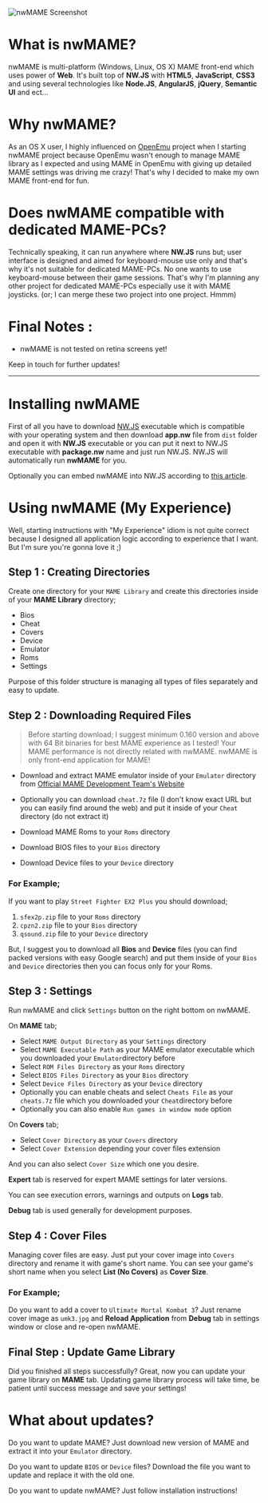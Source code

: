 ![nwMAME Screenshot](https://ozguncagri.github.io/nwMAME/nwMAME_screenshot.png)

# What is nwMAME?

nwMAME is multi-platform (Windows, Linux, OS X) MAME front-end which uses power of **Web**. It's built top of **NW.JS** with **HTML5**, **JavaScript**, **CSS3** and using several technologies like **Node.JS**, **AngularJS**, **jQuery**, **Semantic UI** and ect...

# Why nwMAME?

As an OS X user, I highly influenced on [OpenEmu](http://openemu.org) project when I starting nwMAME project because OpenEmu wasn't enough to manage MAME library as I expected and using MAME in OpenEmu with giving up detailed MAME settings was driving me crazy! That's why I decided to make my own MAME front-end for fun.

# Does nwMAME compatible with dedicated MAME-PCs?

Technically speaking, it can run anywhere where **NW.JS** runs but; user interface is designed and aimed for keyboard-mouse use only and that's why it's not suitable for dedicated MAME-PCs. No one wants to use keyboard-mouse between their game sessions. That's why I'm planning any other project for dedicated MAME-PCs especially use it with MAME joysticks. (or; I can merge these two project into one project. Hmmm)

# Final Notes :

- nwMAME is not tested on retina screens yet!

Keep in touch for further updates!

---

# Installing nwMAME

First of all you have to download [NW.JS](http://nwjs.io) executable which is compatible with your operating system and then download **app.nw** file from `dist` folder and open it with **NW.JS** executable or you can put it next to NW.JS executable with **package.nw** name and just run NW.JS. NW.JS will automatically run **nwMAME** for you.

Optionally you can embed nwMAME into NW.JS according to [this article](https://github.com/nwjs/nw.js/wiki/How-to-package-and-distribute-your-apps).


# Using nwMAME (My Experience)

Well, starting instructions with "My Experience" idiom is not quite correct because I designed all application logic according to experience that I want. But I'm sure you're gonna love it ;)

## Step 1 : Creating Directories

Create one directory for your `MAME Library` and create this directories inside of your **MAME Library** directory;

- Bios
- Cheat
- Covers
- Device
- Emulator
- Roms
- Settings

Purpose of this folder structure is managing all types of files separately and easy to update.

## Step 2 : Downloading Required Files

> Before starting download; I suggest minimum 0.160 version and above with 64 Bit binaries for best MAME experience as I tested! Your MAME performance is not directly related with nwMAME. nwMAME is only front-end application for MAME!

- Download and extract MAME emulator inside of your `Emulator` directory from [Official MAME Development Team's Website](http://mamedev.org)

- Optionally you can download `cheat.7z` file (I don't know exact URL but you can easily find around the web) and put it inside of your `Cheat` directory (do not extract it)

- Download MAME Roms to your `Roms` directory

- Download BIOS files to your `Bios` directory

- Download Device files to your `Device` directory

### For Example;

If you want to play `Street Fighter EX2 Plus` you should download;

1. `sfex2p.zip` file to your `Roms` directory
2. `cpzn2.zip` file to your `Bios` directory
3. `qsound.zip` file to your `Device` directory

But, I suggest you to download all **Bios** and **Device** files (you can find packed versions with easy Google search) and put them inside of your `Bios` and `Device` directories then you can focus only for your Roms.

## Step 3 : Settings

Run nwMAME and click `Settings` button on the right bottom on nwMAME.

On **MAME** tab;

- Select `MAME Output Directory` as your `Settings` directory
- Select `MAME Executable Path` as your MAME emulator executable which you downloaded your `Emulator`directory before
- Select `ROM Files Directory` as your `Roms` directory
- Select `BIOS Files Directory` as your `Bios` directory
- Select `Device Files Directory` as your `Device` directory
- Optionally you can enable cheats and select `Cheats File` as your `cheats.7z` file which you downloaded your `Cheat`directory before
- Optionally you can also enable `Run games in window mode` option

On **Covers** tab;

- Select `Cover Directory` as your `Covers` directory
- Select `Cover Extension` depending your cover files extension

And you can also select `Cover Size` which one you desire.

**Expert** tab is reserved for expert MAME settings for later versions.

You can see execution errors, warnings and outputs on **Logs** tab.

**Debug** tab is used generally for development purposes.

## Step 4 : Cover Files

Managing cover files are easy. Just put your cover image into `Covers` directory and rename it with game's short name. You can see your game's short name when you select **List (No Covers)** as **Cover Size**. 

### For Example;

Do you want to add a cover to `Ultimate Mortal Kombat 3`? Just rename cover image as `umk3.jpg` and **Reload Application** from **Debug** tab in settings window or close and re-open nwMAME.

## Final Step : Update Game Library

Did you finished all steps successfully? Great, now you can update your game library on **MAME** tab. Updating game library process will take time, be patient until success message and save your settings!

# What about updates?

Do you want to update MAME? Just download new version of MAME and extract it into your `Emulator` directory.

Do you want to update `BIOS` or `Device` files? Download the file you want to update and replace it with the old one.

Do you want to update nwMAME? Just follow installation instructions!
